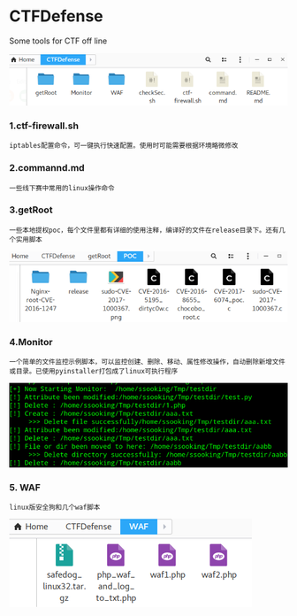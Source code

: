 # CTFDefense

Some tools for CTF off line

![](imgs/20171001-103837.png)

### 1.ctf-firewall.sh
    iptables配置命令，可一键执行快速配置。使用时可能需要根据环境略微修改
	
### 2.commannd.md
	一些线下赛中常用的linux操作命令

### 3.getRoot
	一些本地提权poc，每个文件里都有详细的使用注释，编译好的文件在release目录下。还有几个实用脚本

![](imgs/20171001-104020.png)

### 4.Monitor
	一个简单的文件监控示例脚本，可以监控创建、删除、移动、属性修改操作，自动删除新增文件或目录。已使用pyinstaller打包成了linux可执行程序
![](imgs/20171001-105054.png)

### 5. WAF
	linux版安全狗和几个waf脚本

![](imgs/20171001-105010.png)
